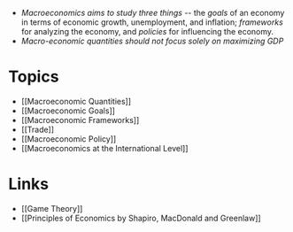 * *Macroeconomics aims to study three things* -- the *goals* of an economy in terms of economic growth, unemployment, and inflation; *frameworks* for analyzing the economy, and *policies* for influencing the economy.
* *Macro-economic quantities should not focus solely on maximizing GDP* 

# Topics 
* [[Macroeconomic Quantities]]
* [[Macroeconomic Goals]]
* [[Macroeconomic Frameworks]]
* [[Trade]]
* [[Macroeconomic Policy]]
* [[Macroeconomics at the International Level]]
# Links 
* [[Game Theory]] 
* [[Principles of Economics by Shapiro, MacDonald and Greenlaw]]